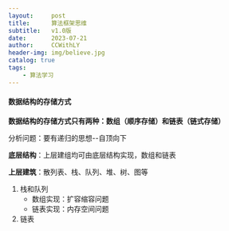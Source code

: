 ```yaml
---
layout:     post
title:      算法框架思维
subtitle:   v1.0版
date:       2023-07-21
author:     CCWithLY
header-img: img/believe.jpg
catalog: true
tags:
    - 算法学习
---
```


#### 数据结构的存储方式

**数据结构的存储方式只有两种：数组（顺序存储）和链表（链式存储）**

分析问题：要有递归的思想--自顶向下

**底层结构**：上层建组均可由底层结构实现，数组和链表

**上层建筑**：散列表、栈、队列、堆、树、图等

1. 栈和队列
   * 数组实现：扩容缩容问题
   * 链表实现：内存空间问题
2. 链表
